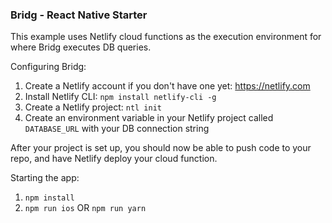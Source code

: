 ### Bridg - React Native Starter

This example uses Netlify cloud functions as the execution environment for where Bridg executes DB queries.

Configuring Bridg:

1. Create a Netlify account if you don't have one yet: https://netlify.com
2. Install Netlify CLI: `npm install netlify-cli -g`
3. Create a Netlify project: `ntl init`
4. Create an environment variable in your Netlify project called `DATABASE_URL` with your DB connection string

After your project is set up, you should now be able to push code to your repo, and have Netlify deploy your cloud function.

Starting the app:

1. `npm install`
2. `npm run ios` OR `npm run yarn`
